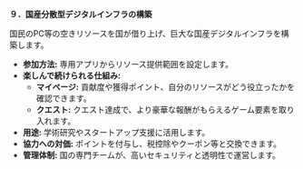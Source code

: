 **９．国産分散型デジタルインフラの構築**

国民のPC等の空きリソースを国が借り上げ、巨大な国産デジタルインフラを構築します。

*   **参加方法:** 専用アプリからリソース提供範囲を設定します。
*   **楽しんで続けられる仕組み:**
    *   **マイページ:** 貢献度や獲得ポイント、自分のリソースがどう役立ったかを確認できます。
    *   **クエスト:** クエスト達成で、より豪華な報酬がもらえるゲーム要素を取り入れます。
*   **用途:** 学術研究やスタートアップ支援に活用します。
*   **協力への対価:** ポイントを付与し、税控除やクーポン等と交換できます。
*   **管理体制:** 国の専門チームが、高いセキュリティと透明性で運営します。